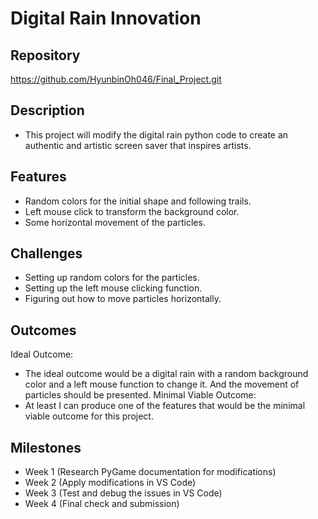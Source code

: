 # Digital Rain Innovation

## Repository
<https://github.com/HyunbinOh046/Final_Project.git>

## Description
- This project will modify the digital rain python code to create an authentic and artistic screen saver that inspires artists. 

## Features
- Random colors for the initial shape and following trails.
- Left mouse click to transform the background color.
- Some horizontal movement of the particles.

## Challenges 
- Setting up random colors for the particles. 
- Setting up the left mouse clicking function. 
- Figuring out how to move particles horizontally. 

## Outcomes
Ideal Outcome: 
- The ideal outcome would be a digital rain with a random background color and a left mouse function to change it. And
  the movement of particles should be presented. 
Minimal Viable Outcome: 
- At least I can produce one of the features that would be the minimal viable outcome for this project. 

## Milestones
- Week 1 (Research PyGame documentation for modifications)
- Week 2 (Apply modifications in VS Code)
- Week 3 (Test and debug the issues in VS Code)
- Week 4 (Final check and submission)
